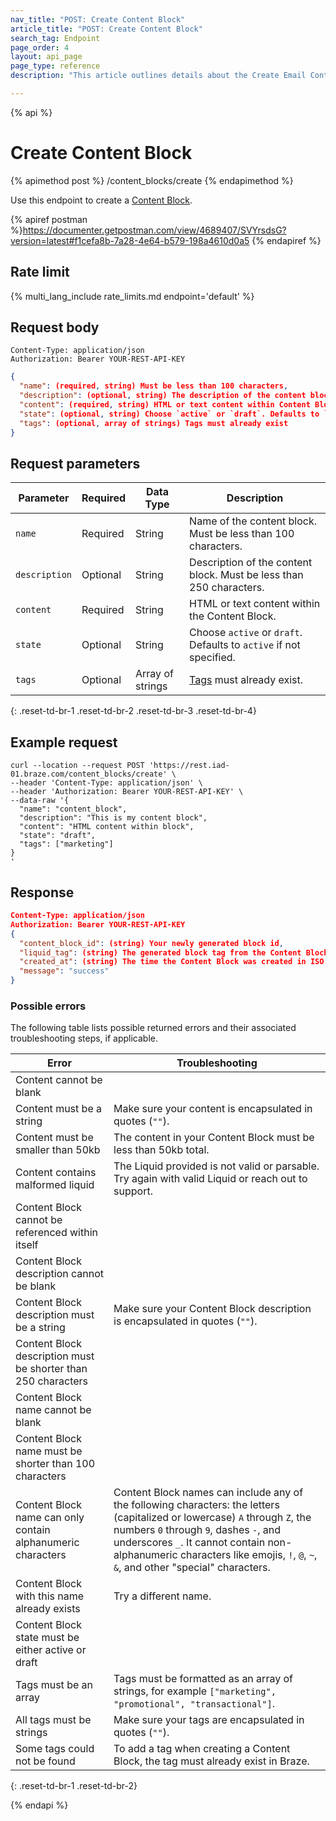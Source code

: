 ```yaml
---
nav_title: "POST: Create Content Block"
article_title: "POST: Create Content Block"
search_tag: Endpoint
page_order: 4
layout: api_page
page_type: reference
description: "This article outlines details about the Create Email Content Blocks Braze endpoint."

---
```

{% api %}
# Create Content Block
{% apimethod post %}
/content_blocks/create
{% endapimethod %}

Use this endpoint to create a [Content Block]({{site.baseurl}}/user_guide/engagement_tools/templates_and_media/content_blocks/).

{% apiref postman %}https://documenter.getpostman.com/view/4689407/SVYrsdsG?version=latest#f1cefa8b-7a28-4e64-b579-198a4610d0a5 {% endapiref %}

## Rate limit

{% multi_lang_include rate_limits.md endpoint='default' %}

## Request body

```
Content-Type: application/json
Authorization: Bearer YOUR-REST-API-KEY
```

```json
{
  "name": (required, string) Must be less than 100 characters,
  "description": (optional, string) The description of the content block. Must be less than 250 character,
  "content": (required, string) HTML or text content within Content Block,
  "state": (optional, string) Choose `active` or `draft`. Defaults to `active` if not specified,
  "tags": (optional, array of strings) Tags must already exist
}
```

## Request parameters

| Parameter | Required | Data Type | Description |
|---|---|---|---|
| `name` | Required | String | Name of the content block. Must be less than 100 characters. |
| `description` | Optional | String | Description of the content block. Must be less than 250 characters. |
| `content` | Required | String | HTML or text content within the Content Block. |
| `state` | Optional | String | Choose `active` or `draft`. Defaults to `active` if not specified. |
| `tags` | Optional | Array of strings | [Tags]({{site.baseurl}}/user_guide/administrative/app_settings/manage_app_group/tags/) must already exist. |
{: .reset-td-br-1 .reset-td-br-2 .reset-td-br-3  .reset-td-br-4}

## Example request
```
curl --location --request POST 'https://rest.iad-01.braze.com/content_blocks/create' \
--header 'Content-Type: application/json' \
--header 'Authorization: Bearer YOUR-REST-API-KEY' \
--data-raw '{
  "name": "content_block",
  "description": "This is my content block",
  "content": "HTML content within block",
  "state": "draft",
  "tags": ["marketing"]
}
'
```

## Response

```json
Content-Type: application/json
Authorization: Bearer YOUR-REST-API-KEY
{
  "content_block_id": (string) Your newly generated block id,
  "liquid_tag": (string) The generated block tag from the Content Block name,
  "created_at": (string) The time the Content Block was created in ISO 8601,
  "message": "success"
}
```

### Possible errors

The following table lists possible returned errors and their associated troubleshooting steps, if applicable.

| Error | Troubleshooting |
| --- | --- |
| Content cannot be blank |
| Content must be a string | Make sure your content is encapsulated in quotes (`""`). |
| Content must be smaller than 50kb | The content in your Content Block must be less than 50kb total. |
| Content contains malformed liquid | The Liquid provided is not valid or parsable. Try again with valid Liquid or reach out to support. |
| Content Block cannot be referenced within itself |
| Content Block description cannot be blank |
| Content Block description must be a string | Make sure your Content Block description is encapsulated in quotes (`""`). |
| Content Block description must be shorter than 250 characters |
| Content Block name cannot be blank |
| Content Block name must be shorter than 100 characters |
| Content Block name can only contain alphanumeric characters | Content Block names can include any of the following characters: the letters (capitalized or lowercase) `A` through `Z`, the numbers `0` through `9`, dashes `-`, and underscores `_`. It cannot contain non-alphanumeric characters like emojis, `!`, `@`, `~`, `&`, and other "special" characters. |
| Content Block with this name already exists | Try a different name. |
| Content Block state must be either active or draft |
| Tags must be an array | Tags must be formatted as an array of strings, for example `["marketing", "promotional", "transactional"]`. |
| All tags must be strings | Make sure your tags are encapsulated in quotes (`""`). |
| Some tags could not be found | To add a tag when creating a Content Block, the tag must already exist in Braze. |
{: .reset-td-br-1 .reset-td-br-2}


{% endapi %}
